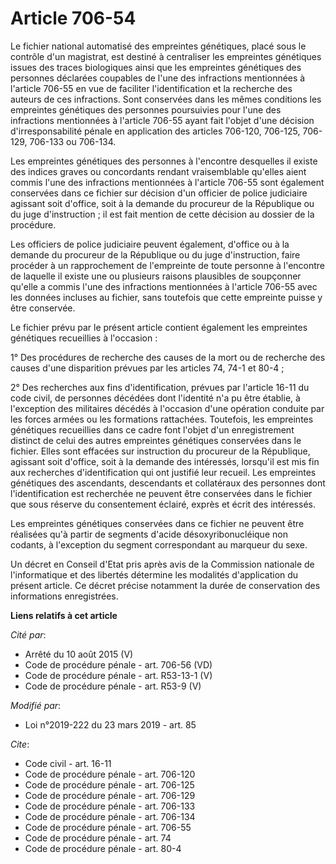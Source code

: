 # Article 706-54

Le fichier national automatisé des empreintes génétiques, placé sous le contrôle d'un magistrat, est destiné à centraliser
les empreintes génétiques issues des traces biologiques ainsi que les empreintes génétiques des personnes déclarées coupables
de l'une des infractions mentionnées à l'article 706-55 en vue de faciliter l'identification et la recherche des auteurs de
ces infractions. Sont conservées dans les mêmes conditions les empreintes génétiques des personnes poursuivies pour l'une des
infractions mentionnées à l'article 706-55 ayant fait l'objet d'une décision d'irresponsabilité pénale en application des
articles 706-120, 706-125, 706-129, 706-133 ou 706-134.

Les empreintes génétiques des personnes à l'encontre desquelles il existe des indices graves ou concordants rendant
vraisemblable qu'elles aient commis l'une des infractions mentionnées à l'article 706-55 sont également conservées dans ce
fichier sur décision d'un officier de police judiciaire agissant soit d'office, soit à la demande du procureur de la
République ou du juge d'instruction ; il est fait mention de cette décision au dossier de la procédure.

Les officiers de police judiciaire peuvent également, d'office ou à la demande du procureur de la République ou du juge
d'instruction, faire procéder à un rapprochement de l'empreinte de toute personne à l'encontre de laquelle il existe une ou
plusieurs raisons plausibles de soupçonner qu'elle a commis l'une des infractions mentionnées à l'article 706-55 avec les
données incluses au fichier, sans toutefois que cette empreinte puisse y être conservée.

Le fichier prévu par le présent article contient également les empreintes génétiques recueillies à l'occasion :

1° Des procédures de recherche des causes de la mort ou de recherche des causes d'une disparition prévues par les articles
74, 74-1 et 80-4 ;

2° Des recherches aux fins d'identification, prévues par l'article 16-11 du code civil, de personnes décédées dont l'identité
n'a pu être établie, à l'exception des militaires décédés à l'occasion d'une opération conduite par les forces armées ou les
formations rattachées. Toutefois, les empreintes génétiques recueillies dans ce cadre font l'objet d'un enregistrement
distinct de celui des autres empreintes génétiques conservées dans le fichier. Elles sont effacées sur instruction du
procureur de la République, agissant soit d'office, soit à la demande des intéressés, lorsqu'il est mis fin aux recherches
d'identification qui ont justifié leur recueil. Les empreintes génétiques des ascendants, descendants et collatéraux des
personnes dont l'identification est recherchée ne peuvent être conservées dans le fichier que sous réserve du consentement
éclairé, exprès et écrit des intéressés.

Les empreintes génétiques conservées dans ce fichier ne peuvent être réalisées qu'à partir de segments d'acide
désoxyribonucléique non codants, à l'exception du segment correspondant au marqueur du sexe.

Un décret en Conseil d'Etat pris après avis de la Commission nationale de l'informatique et des libertés détermine les
modalités d'application du présent article. Ce décret précise notamment la durée de conservation des informations
enregistrées.

**Liens relatifs à cet article**

_Cité par_:

  - Arrêté du 10 août 2015 (V)
  - Code de procédure pénale - art. 706-56 (VD)
  - Code de procédure pénale - art. R53-13-1 (V)
  - Code de procédure pénale - art. R53-9 (V)

_Modifié par_:

  - Loi n°2019-222 du 23 mars 2019 - art. 85

_Cite_:

  - Code civil - art. 16-11
  - Code de procédure pénale - art. 706-120
  - Code de procédure pénale - art. 706-125
  - Code de procédure pénale - art. 706-129
  - Code de procédure pénale - art. 706-133
  - Code de procédure pénale - art. 706-134
  - Code de procédure pénale - art. 706-55
  - Code de procédure pénale - art. 74
  - Code de procédure pénale - art. 80-4

